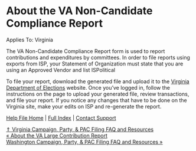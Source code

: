  About the VA Non-Candidate Compliance Report
==========

Applies To: Virginia

The VA Non-Candidate Compliance Report form is used to report contributions and expenditures by committees. In order to file reports using exports from ISP, your Statement of Organization must state that you are using an Approved Vendor and list ISPolitical

To file your report, download the generated file and upload it to the [Virginia Department of Elections](https://cf.elections.virginia.gov/Account/LogOn?ReturnUrl=%2f) website. Once you’ve logged in, follow the instructions on the page to upload your generated file, review transactions, and file your report. If you notice any changes that have to be done on the Virginia site, make your edits on ISP and re-generate the report.

[Help File Home](/help/) | [Full Index](/Help-File-Directory/) | [Contact Support](mailto:support@ISPolitical.com)

[⇑ Virginia Campaign, Party, & PAC Filing FAQ and Resources](/Virginia-Campaign-Party-PAC-Filing-FAQ-and-Resources)  
[« About the VA Large Contribution Report](/About-the-VA-Large-Contribution-Report)  
[Washington Campaign, Party, & PAC Filing FAQ and Resources »](/Washington-Campaign-Party-PAC-Filing-FAQ-and-Resources)